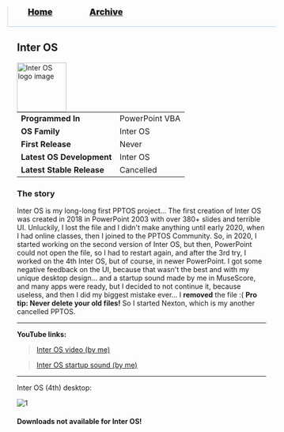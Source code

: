 <blockquote style="background: #0000;border-bottom: 1px solid #B2D2E1;height: 30px;margin: 0 -20px 20px;padding: 0px 20px 9px 40px;">
  <p style=""><a href="https://hexa-one.github.io/pptos-wiki/" style="font-size: 17px;font-weight: 900;font-style: normal;text-shadow: rgba(255,255,255,0.9) 0 1px 0;">Home</a>&nbsp;&nbsp;&nbsp;&nbsp;&nbsp;&nbsp;&nbsp;&nbsp;&nbsp;&nbsp;&nbsp;&nbsp;&nbsp;&nbsp;&nbsp;&nbsp;&nbsp;&nbsp;
    <a href="https://hexa-one.github.io/pptos-wiki/archive/" style="font-size: 17px;font-weight: 900;font-style: normal;text-shadow: rgba(255,255,255,0.9) 0 1px 0;">Archive</a>
  </p>
</blockquote>

## Inter OS

<a>
  <img align="left" height="100" alt="Inter OS logo image" src="https://media.discordapp.net/attachments/820075981770850354/820086886383091712/logo.png?width=407&height=421" />
</a>

|                           |                               |
| ------------------------- | ----------------------------- |
| **Programmed In**         | PowerPoint VBA                |
| **OS Family**            |                               Inter OS|
| **First Release**         |                               Never|
| **Latest OS Development** |                               Inter OS|
| **Latest Stable Release** |                               Cancelled|

### The story

Inter OS is my long-long first PPTOS project...
The first creation of Inter OS was created in 2018 in PowerPoint 2003 with over 380+ slides and terrible UI. Unluckily, I lost the file and I didn't make anything until early 2020, when I had online classes, then I joined to the PPTOS Community. So, in 2020, I started working on the second version of Inter OS, but then, PowerPoint could not open the file, so I had to restart again, and after the 3rd try, I worked on the 4th Inter OS, but of course, in newer PowerPoint. I got some negative feedback on the UI, because that wasn't the best and with my unique desktop design... and a startup sound made by me in MuseScore, and many apps were ready, but I decided to not continue it, because useless, and then I did my biggest mistake ever... I **removed** the file :(
**Pro tip: Never delete your old files!**
So I started Nexton, which is my another cancelled PPTOS.

---

**YouTube links:**

>[Inter OS video (by me)](https://www.youtube.com/watch?v=rZgAj4voiX0)

>[Inter OS startup sound (by me)](https://www.youtube.com/watch?v=nV_vqFphz6Y)

---

Inter OS (4th) desktop:

![1](https://media.discordapp.net/attachments/786975427814096966/879424193324806184/unknown.png?width=840&height=473)


#### Downloads not available for Inter OS!


<body style="background-image: url(https://raw.githubusercontent.com/hexa-one/pptos-wiki/gh-pages/assets/background/background.png);background-repeat: no-repeat;background-attachment: fixed;background-size: cover;">
